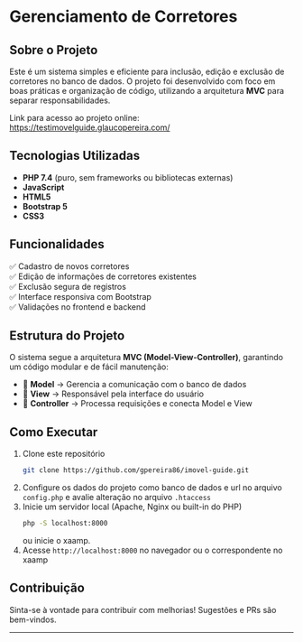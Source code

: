 # Gerenciamento de Corretores

## Sobre o Projeto
Este é um sistema simples e eficiente para inclusão, edição e exclusão de corretores no banco de dados. O projeto foi desenvolvido com foco em boas práticas e organização de código, utilizando a arquitetura **MVC** para separar responsabilidades.

Link para acesso ao projeto online: https://testimovelguide.glaucopereira.com/

## Tecnologias Utilizadas
- **PHP 7.4** (puro, sem frameworks ou bibliotecas externas)
- **JavaScript**
- **HTML5**
- **Bootstrap 5**
- **CSS3**

## Funcionalidades
✅ Cadastro de novos corretores  
✅ Edição de informações de corretores existentes  
✅ Exclusão segura de registros  
✅ Interface responsiva com Bootstrap  
✅ Validações no frontend e backend  

## Estrutura do Projeto
O sistema segue a arquitetura **MVC (Model-View-Controller)**, garantindo um código modular e de fácil manutenção:
- 📂 **Model** → Gerencia a comunicação com o banco de dados
- 📂 **View** → Responsável pela interface do usuário
- 📂 **Controller** → Processa requisições e conecta Model e View

## Como Executar
1. Clone este repositório
   ```bash
   git clone https://github.com/gpereira86/imovel-guide.git
   ```
2. Configure os dados do projeto como banco de dados e url no arquivo `config.php` e avalie alteração no arquivo `.htaccess`
3. Inicie um servidor local (Apache, Nginx ou built-in do PHP)
   ```bash
   php -S localhost:8000
   ```
   ou inicie o xaamp.
4. Acesse `http://localhost:8000` no navegador ou o correspondente no xaamp

## Contribuição
Sinta-se à vontade para contribuir com melhorias! Sugestões e PRs são bem-vindos.

---
